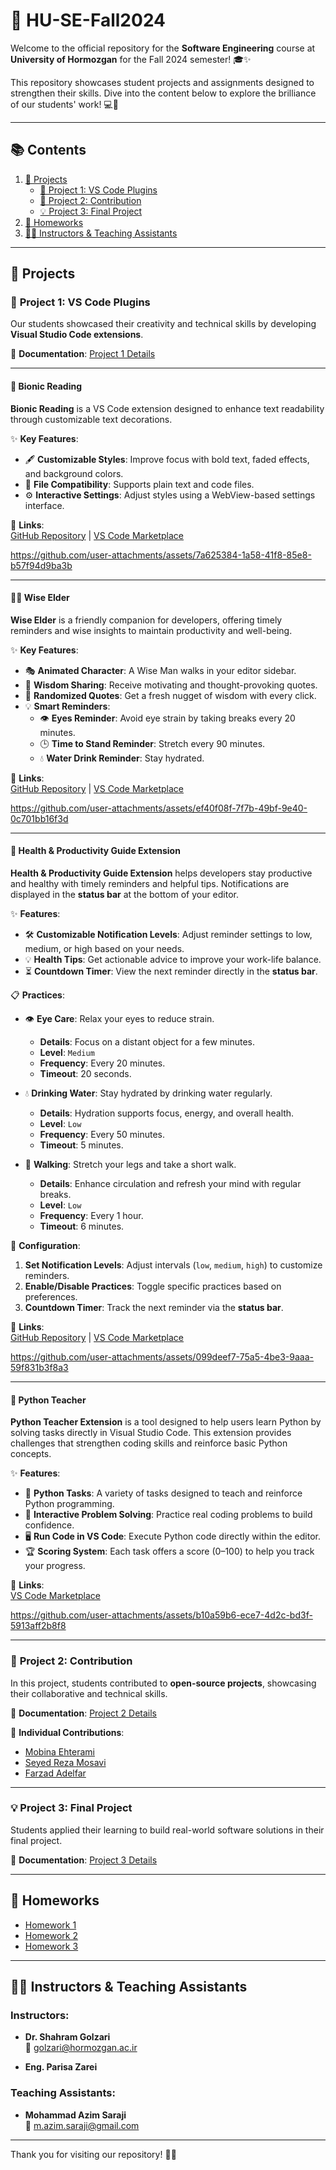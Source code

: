 # 🌟 **HU-SE-Fall2024**

Welcome to the official repository for the **Software Engineering** course at **University of Hormozgan** for the Fall 2024 semester! 🎓✨

This repository showcases student projects and assignments designed to strengthen their skills. Dive into the content below to explore the brilliance of our students' work! 💻🚀

---

## 📚 **Contents**

1. [🚀 Projects](#-projects)
   - [🎨 Project 1: VS Code Plugins](#🎨-project-1-vs-code-plugins)
   - [🤝 Project 2: Contribution](#🤝-project-2-contribution)
   - [💡 Project 3: Final Project](#💡-project-3-final-project)
2. [📂 Homeworks](#-homeworks)
3. [👨‍🏫 Instructors & Teaching Assistants](#👨‍🏫-instructors--teaching-assistants)

---

## 🚀 **Projects**

### 🎨 **Project 1: VS Code Plugins**

Our students showcased their creativity and technical skills by developing **Visual Studio Code extensions**.

📜 **Documentation**: [Project 1 Details](Projects/P1.pdf)

---

#### 📖 **Bionic Reading**

**Bionic Reading** is a VS Code extension designed to enhance text readability through customizable text decorations.

✨ **Key Features**:  
- 🖋 **Customizable Styles**: Improve focus with bold text, faded effects, and background colors.  
- 📂 **File Compatibility**: Supports plain text and code files.  
- ⚙️ **Interactive Settings**: Adjust styles using a WebView-based settings interface.

📎 **Links**:  
[GitHub Repository](https://github.com/alumen2101/bionic-reading-vsc-extension) | [VS Code Marketplace](https://marketplace.visualstudio.com/items?itemName=SWE-G3.bionic)

https://github.com/user-attachments/assets/7a625384-1a58-41f8-85e8-b57f94d9ba3b

---

#### 🧙‍♂️ **Wise Elder**

**Wise Elder** is a friendly companion for developers, offering timely reminders and wise insights to maintain productivity and well-being.

✨ **Key Features**:  
- 🎭 **Animated Character**: A Wise Man walks in your editor sidebar.  
- 💬 **Wisdom Sharing**: Receive motivating and thought-provoking quotes.  
- 🔄 **Randomized Quotes**: Get a fresh nugget of wisdom with every click.  
- 💡 **Smart Reminders**:  
  - 👁️ **Eyes Reminder**: Avoid eye strain by taking breaks every 20 minutes.  
  - 🕒 **Time to Stand Reminder**: Stretch every 90 minutes.  
  - 💧 **Water Drink Reminder**: Stay hydrated.

📎 **Links**:  
[GitHub Repository](https://github.com/AmirShakibafar/Wise-Man-Extension) | [VS Code Marketplace](https://marketplace.visualstudio.com/items?itemName=Morids.morids)

https://github.com/user-attachments/assets/ef40f08f-7f7b-49bf-9e40-0c701bb16f3d

---
#### 🌟 **Health & Productivity Guide Extension**

**Health & Productivity Guide Extension** helps developers stay productive and healthy with timely reminders and helpful tips. Notifications are displayed in the **status bar** at the bottom of your editor.

✨ **Features**:
- 🛠️ **Customizable Notification Levels**: Adjust reminder settings to low, medium, or high based on your needs.
- 💡 **Health Tips**: Get actionable advice to improve your work-life balance.
- ⏳ **Countdown Timer**: View the next reminder directly in the **status bar**.

📋 **Practices**:
- 👁️ **Eye Care**: Relax your eyes to reduce strain.  
  - **Details**: Focus on a distant object for a few minutes.  
  - **Level**: `Medium`  
  - **Frequency**: Every 20 minutes.  
  - **Timeout**: 20 seconds.

- 💧 **Drinking Water**: Stay hydrated by drinking water regularly.  
  - **Details**: Hydration supports focus, energy, and overall health.  
  - **Level**: `Low`  
  - **Frequency**: Every 50 minutes.  
  - **Timeout**: 5 minutes.

- 🚶 **Walking**: Stretch your legs and take a short walk.  
  - **Details**: Enhance circulation and refresh your mind with regular breaks.  
  - **Level**: `Low`  
  - **Frequency**: Every 1 hour.  
  - **Timeout**: 6 minutes.

🔧 **Configuration**:
1. **Set Notification Levels**: Adjust intervals (`low`, `medium`, `high`) to customize reminders.  
2. **Enable/Disable Practices**: Toggle specific practices based on preferences.  
3. **Countdown Timer**: Track the next reminder via the **status bar**.

📎 **Links**:  
[GitHub Repository](https://github.com/srbmm/vscode_health_check) | [VS Code Marketplace](https://marketplace.visualstudio.com/items?itemName=MohammadSohrabi.healthCheck)

https://github.com/user-attachments/assets/099deef7-75a5-4be3-9aaa-59f831b3f8a3

---

#### 🐍 **Python Teacher**

**Python Teacher Extension** is a tool designed to help users learn Python by solving tasks directly in Visual Studio Code. This extension provides challenges that strengthen coding skills and reinforce basic Python concepts.  

✨ **Features**:
- 📝 **Python Tasks**: A variety of tasks designed to teach and reinforce Python programming.  
- 🤔 **Interactive Problem Solving**: Practice real coding problems to build confidence.  
- 🖥️ **Run Code in VS Code**: Execute Python code directly within the editor.  
- 🏆 **Scoring System**: Each task offers a score (0–100) to help you track your progress.

📎 **Links**:  
[VS Code Marketplace](https://marketplace.visualstudio.com/items?itemName=PythonTeacher.pythonteacher)

https://github.com/user-attachments/assets/b10a59b6-ece7-4d2c-bd3f-5913aff2b8f8

---


### 🤝 **Project 2: Contribution**

In this project, students contributed to **open-source projects**, showcasing their collaborative and technical skills.

📜 **Documentation**: [Project 2 Details](Projects/P2.pdf)

📝 **Individual Contributions**:  
- [Mobina Ehterami](Project_2_Summary/Mobina_Ehterami.pdf)  
- [Seyed Reza Mosavi](Project_2_Summary/Seyed_Reza_Mosavi.pdf)  
- [Farzad Adelfar](Project_2_Summary/Farzad_Adelfar.pdf)

---

### 💡 **Project 3: Final Project**

Students applied their learning to build real-world software solutions in their final project.

📜 **Documentation**: [Project 3 Details](Projects/P3.pdf)

---

## 📂 **Homeworks**

- [Homework 1](Homeworks/HW1.pdf)  
- [Homework 2](Homeworks/HW2.pdf)  
- [Homework 3](Homeworks/HW3.pdf)  

---

## 👨‍🏫 **Instructors & Teaching Assistants**

### Instructors:
- **Dr. Shahram Golzari**  
  📧 golzari@hormozgan.ac.ir  

- **Eng. Parisa Zarei**

### Teaching Assistants:
- **Mohammad Azim Saraji**  
  📧 m.azim.saraji@gmail.com  

---

Thank you for visiting our repository! 🚀✨
